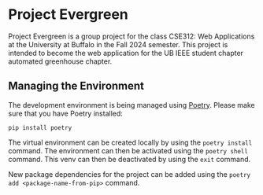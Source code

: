 # Project Evergreen

Project Evergreen is a group project for the class CSE312: Web Applications at the University at Buffalo in the Fall 2024 semester. This project is intended to become the web application for the UB IEEE student chapter automated greenhouse chapter. 

## Managing the Environment

The development environment is being managed using [Poetry](https://python-poetry.org/). Please make sure that you have Poetry installed:
```shell
pip install poetry
```

The virtual environment can be created locally by using the `poetry install` command. The environment can then be activated using the `poetry shell` command. This venv can then be deactivated by using the `exit` command. 

New package dependencies for the project can be added using the `poetry add <package-name-from-pip>` command. 
